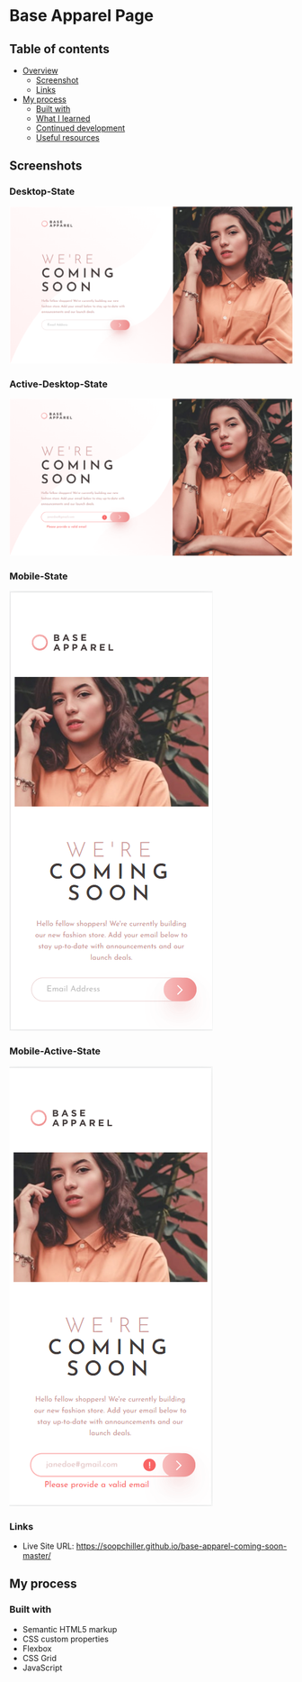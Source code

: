 # Base Apparel Page 

 

## Table of contents

- [Overview](#overview)
  - [Screenshot](#screenshot)
  - [Links](#links)
- [My process](#my-process)
  - [Built with](#built-with)
  - [What I learned](#what-i-learned)
  - [Continued development](#continued-development)
  - [Useful resources](#useful-resources)


## Screenshots

### Desktop-State 
![](./desktop-state.png)
### Active-Desktop-State
![](./active-desktop-state.png)
### Mobile-State
![](./mobile-state.png)
### Mobile-Active-State
![](./mobile-active-state.png)



### Links

- Live Site URL: https://soopchiller.github.io/base-apparel-coming-soon-master/

## My process

### Built with

- Semantic HTML5 markup
- CSS custom properties
- Flexbox
- CSS Grid
- JavaScript



